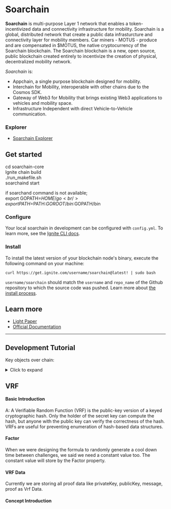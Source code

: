 # Soarchain
**Soarchain** is multi-purpose Layer 1 network that enables a token-incentivized data and connectivity infrastructure for mobility.
​Soarchain is a global, distributed network that create a public data infrasturcture and connectivity layer for mobility members. 
Car miners - MOTUS - produce and are compensated in $MOTUS, the native cryptocurrency of the Soarchain blockchain. The Soarchain blockchain is a new, open source, public blockchain created entirely to incentivize the creation of physical, decentralized mobility network.

*Soarchain* is:
* Appchain, a single purpose blockchain designed for mobility.
* Interchain for Mobility, interoperable with other chains due to the Cosmos SDK.
* Gateway of Web3 for Mobility that brings existing Web3 applications to vehicles and mobility space.
* Infrastructure Independent with direct Vehicle-to-Vehicle communication.

### Explorer
- [Soarchain Explorer](https://explorer.soarchain.com/soar)

## Get started
cd soarchain-core <br />
Ignite chain build <br />
./run_makefile.sh  <br />
soarchaind start 

if soarchand command is not available; <br />
export GOPATH=$HOME/go <br />
export PATH=$PATH:$GOROOT/bin:$GOPATH/bin

### Configure

Your local soarchain in development can be configured with `config.yml`. To learn more, see the [Ignite CLI docs](https://docs.ignite.com).

### Install
To install the latest version of your blockchain node's binary, execute the following command on your machine:

```
curl https://get.ignite.com/username/soarchain@latest! | sudo bash
```
`username/soarchain` should match the `username` and `repo_name` of the Github repository to which the source code was pushed. Learn more about [the install process](https://github.com/allinbits/starport-installer).

## Learn more
- [Light Paper](https://www.soarchain.com/lightpaper)
- [Official Documentation](https://docs.soarchain.com/)


---
## Development Tutorial

Key objects over chain:

<details><summary>Click to expand</summary>

- [VRF](https://github.com/soar-robotics/soarchain-core/blob/dev/x/poa/keeper/createVRF.go)
  - [Basic Introduction](#basic-introduction)
  - [Factor](#factor)
  - [VRF Data](#basic-introduction)
- [Factory Keys](https://github.com/soar-robotics/soarchain-core/blob/refactor/VRF/x/poa/keeper/factory_keys.go)
  - [Concept Introduction](#concept-introduction)
    - [](#bitcoin)
      - [](#hyperledger)

</details>

## VRF

#### Basic Introduction

A: A Verifiable Random Function (VRF) is the public-key version of a keyed cryptographic hash. Only the holder of the secret key can compute the hash, but anyone with the public key can verify the correctness of the hash. VRFs are useful for preventing enumeration of hash-based data structures.

#### Factor

When we were designing the formula to randomly generate a cool down time between challenges, we said we need a constant value too. The constant value will store by the Factor property.

#### VRF Data

Currently we are storing all proof data like privateKey, publicKey, message, proof as Vrf Data.

#### Concept Introduction



